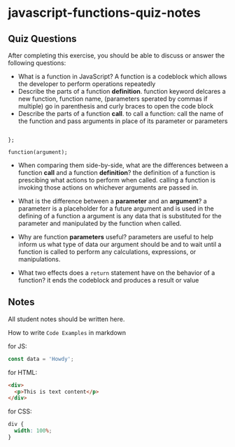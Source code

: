 # javascript-functions-quiz-notes

## Quiz Questions

After completing this exercise, you should be able to discuss or answer the following questions:

- What is a function in JavaScript?
  A function is a codeblock which allows the developer to perform operations repeatedly
- Describe the parts of a function **definition**.
  function keyword delcares a new function, function name, (parameters sperated by commas if multiple) go in parenthesis and curly braces to open the code block
- Describe the parts of a function **call**.
  to call a function:
  call the name of the function and pass arguments in place of its parameter or parameters

```function(parameter){

};

function(argument);
```

- When comparing them side-by-side, what are the differences between a function **call** and a function **definition**?
  the definition of a function is prescibing what actions to perform when called.
  calling a function is invoking those actions on whichever arguments are passed in.

- What is the difference between a **parameter** and an **argument**?
  a parameterr is a placeholder for a future argument and is used in the defining of a function
  a argument is any data that is substituted for the parameter and manipulated by the function when called.
- Why are function **parameters** useful?
  parameters are useful to help inform us what type of data our argument should be and to wait until a function is called to perform any calculations, expressions, or manipulations.
- What two effects does a `return` statement have on the behavior of a function?
  it ends the codeblock and produces a result or value

## Notes

All student notes should be written here.

How to write `Code Examples` in markdown

for JS:

```javascript
const data = 'Howdy';
```

for HTML:

```html
<div>
  <p>This is text content</p>
</div>
```

for CSS:

```css
div {
  width: 100%;
}
```
